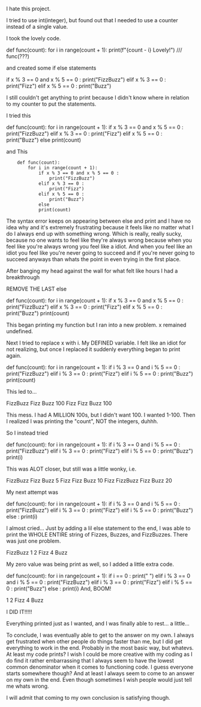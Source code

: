 I hate this project.

I tried to use int(integer), but found out that I needed to use a counter instead of a single value.

I took the lovely code.

def func(count):
  for i in range(count + 1):
    print(f"{count - i} Lovely!")
///
func(???)

and created some if else statements

if x % 3 == 0 and x % 5 == 0 :
           print("FizzBuzz")
       elif x % 3 == 0 :
           print("Fizz")
       elif x % 5 == 0 :
           print("Buzz")



I still couldn't get anything to print because I didn't know where in relation to my counter to put the statements.

I tried this

  def func(count):
    for i in range(count + 1):
        if x % 3 == 0 and x % 5 == 0 :
            print("FizzBuzz")
        elif x % 3 == 0 :
            print("Fizz")
        elif x % 5 == 0 :
            print("Buzz")
        else print(count)

and This


        def func(count):
            for i in range(count + 1):
                if x % 3 == 0 and x % 5 == 0 :
                    print("FizzBuzz")
                elif x % 3 == 0 :
                    print("Fizz")
                elif x % 5 == 0 :
                    print("Buzz")
                else
                print(count)

The syntax error keeps on appearing between else and print and I have no idea why and it's extremely frustrating because it feels like no matter what I do I always end up with something wrong. Which is really, really sucky, because no one wants to feel like they're always wrong because when you feel like you're always wrong you feel like a idiot. And when you feel like an idiot you feel like you're never going to succeed and if you're never going to succeed anyways than whats the point in even trying in the first place.


After banging my head against the wall for what felt like hours I had a breakthrough

REMOVE THE LAST else

def func(count):
    for i in range(count + 1):
        if x % 3 == 0 and x % 5 == 0 :
            print("FizzBuzz")
        elif x % 3 == 0 :
            print("Fizz")
        elif x % 5 == 0 :
            print("Buzz")
            print(count)

This began printing my function but I ran into a new problem. x remained undefined.

Next I tried to replace x with i. My DEFINED variable. I felt like an idiot for not realizing, but once I replaced it suddenly everything began to print again.

def func(count):
    for i in range(count + 1):
        if i % 3 == 0 and i % 5 == 0 :
            print("FizzBuzz")
        elif i % 3 == 0 :
            print("Fizz")
        elif i % 5 == 0 :
            print("Buzz")
            print(count)

This led to...

FizzBuzz
Fizz
Buzz
100
Fizz
Fizz
Buzz
100

This mess.
I had A MILLION 100s, but I didn't want 100. I wanted 1-100. Then I realized I was printing the "count", NOT the integers, duhhh.

So I instead tried

def func(count):
    for i in range(count + 1):
        if i % 3 == 0 and i % 5 == 0 :
            print("FizzBuzz")
        elif i % 3 == 0 :
            print("Fizz")
        elif i % 5 == 0 :
            print("Buzz")
            print(i)

This was ALOT closer, but still was a little wonky, i.e.

FizzBuzz
Fizz
Buzz
5
Fizz
Fizz
Buzz
10
Fizz
FizzBuzz
Fizz
Buzz
20

My next attempt was

def func(count):
    for i in range(count + 1):
        if i % 3 == 0 and i % 5 == 0 :
            print("FizzBuzz")
        elif i % 3 == 0 :
            print("Fizz")
        elif i % 5 == 0 :
            print("Buzz")
        else :
            print(i)

I almost cried...
Just by adding a lil else statement to the end, I was able to print the WHOLE ENTIRE string of Fizzes, Buzzes, and FizzBuzzes. There was just one problem.

FizzBuzz
1
2
Fizz
4
Buzz

My zero value was being print as well, so I added a little extra code.

def func(count):
    for i in range(count + 1):
        if i == 0 :
            print(" ")
        elif i % 3 == 0 and i % 5 == 0 :
            print("FizzBuzz")
        elif i % 3 == 0 :
            print("Fizz")
        elif i % 5 == 0 :
            print("Buzz")
        else :
            print(i)
And, BOOM!

1
2
Fizz
4
Buzz

I DID IT!!!!!


Everything printed just as I wanted, and I was finally able to rest... a little...



To conclude, I was eventually able to get to the answer on my own. I always get frustrated when other people do things faster than me, but I did get everything to work in the end. Probably in the most basic way, but whatevs. At least my code prints?
I wish I could be more creative with my coding as I do find it rather embarrassing that I always seem to have the lowest common denominator when it comes to functioning code. I guess everyone starts somewhere though? And at least I always seem to come to an answer on my own in the end. Even though sometimes I wish people would just tell me whats wrong.

I will admit that coming to my own conclusion is satisfying though.
